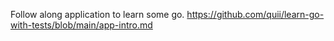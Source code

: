 Follow along application to learn some go. https://github.com/quii/learn-go-with-tests/blob/main/app-intro.md
